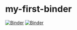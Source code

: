 # my-first-binder
[![Binder](https://mybinder.org/badge_logo.svg)](https://mybinder.org/v2/gh/colinkkseng/my-first-binder.git/master)
[![Binder](https://mybinder.org/badge_logo.svg)](https://mybinder.org/v2/gh/colinkkseng/my-first-binder.git/r-master)

